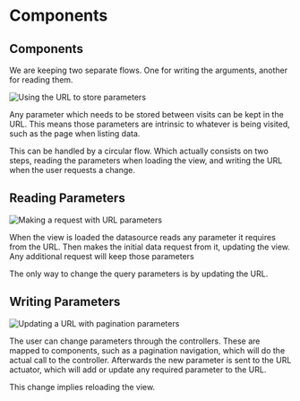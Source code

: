 # Components

## Components

We are keeping two separate flows. One for writing the arguments, another for reading them.

![Using the URL to store parameters](../../../.gitbook/assets/datasource\_url\_flow.drawio.png)

Any parameter which needs to be stored between visits can be kept in the URL. This means those parameters are intrinsic to whatever is being visited, such as the page when listing data.

This can be handled by a circular flow. Which actually consists on two steps, reading the parameters when loading the view, and writing the URL when the user requests a change.

## Reading Parameters

![Making a request with URL parameters](../../../.gitbook/assets/datasource\_endpoint\_flow.drawio.png)

When the view is loaded the datasource reads any parameter it requires from the URL. Then makes the initial data request from it, updating the view. Any additional request will keep those parameters

The only way to change the query parameters is by updating the URL.

## Writing Parameters

![Updating a URL with pagination parameters](../../../.gitbook/assets/actuator\_url\_flow.drawio.png)

The user can change parameters through the controllers. These are mapped to components, such as a pagination navigation, which will do the actual call to the controller. Afterwards the new parameter is sent to the URL actuator, which will add or update any required parameter to the URL.

This change implies reloading the view.
